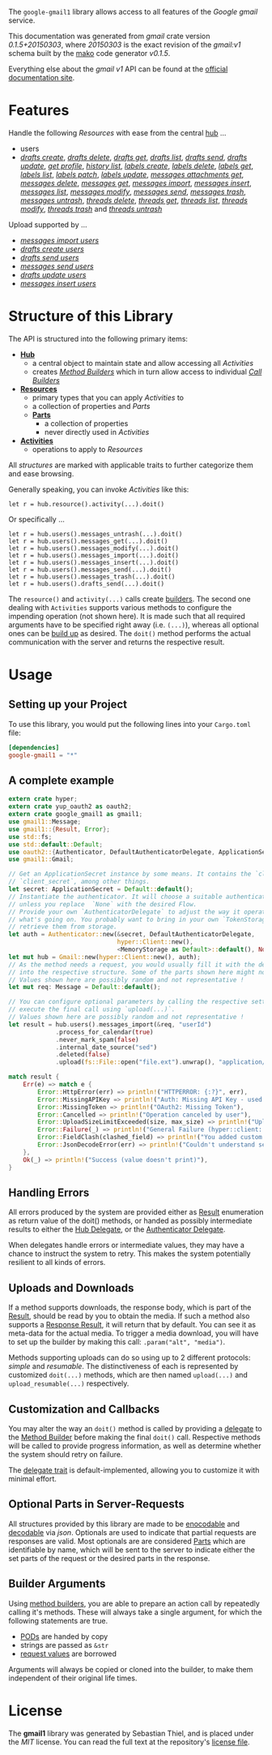 <!---
DO NOT EDIT !
This file was generated automatically from 'src/mako/api/README.md.mako'
DO NOT EDIT !
-->
The `google-gmail1` library allows access to all features of the *Google gmail* service.

This documentation was generated from *gmail* crate version *0.1.5+20150303*, where *20150303* is the exact revision of the *gmail:v1* schema built by the [mako](http://www.makotemplates.org/) code generator *v0.1.5*.

Everything else about the *gmail* *v1* API can be found at the
[official documentation site](https://developers.google.com/gmail/api/).
# Features

Handle the following *Resources* with ease from the central [hub](http://byron.github.io/google-apis-rs/google_gmail1/struct.Gmail.html) ... 

* users
 * [*drafts create*](http://byron.github.io/google-apis-rs/google_gmail1/struct.UserDraftCreateCall.html), [*drafts delete*](http://byron.github.io/google-apis-rs/google_gmail1/struct.UserDraftDeleteCall.html), [*drafts get*](http://byron.github.io/google-apis-rs/google_gmail1/struct.UserDraftGetCall.html), [*drafts list*](http://byron.github.io/google-apis-rs/google_gmail1/struct.UserDraftListCall.html), [*drafts send*](http://byron.github.io/google-apis-rs/google_gmail1/struct.UserDraftSendCall.html), [*drafts update*](http://byron.github.io/google-apis-rs/google_gmail1/struct.UserDraftUpdateCall.html), [*get profile*](http://byron.github.io/google-apis-rs/google_gmail1/struct.UserGetProfileCall.html), [*history list*](http://byron.github.io/google-apis-rs/google_gmail1/struct.UserHistoryListCall.html), [*labels create*](http://byron.github.io/google-apis-rs/google_gmail1/struct.UserLabelCreateCall.html), [*labels delete*](http://byron.github.io/google-apis-rs/google_gmail1/struct.UserLabelDeleteCall.html), [*labels get*](http://byron.github.io/google-apis-rs/google_gmail1/struct.UserLabelGetCall.html), [*labels list*](http://byron.github.io/google-apis-rs/google_gmail1/struct.UserLabelListCall.html), [*labels patch*](http://byron.github.io/google-apis-rs/google_gmail1/struct.UserLabelPatchCall.html), [*labels update*](http://byron.github.io/google-apis-rs/google_gmail1/struct.UserLabelUpdateCall.html), [*messages attachments get*](http://byron.github.io/google-apis-rs/google_gmail1/struct.UserMessageAttachmentGetCall.html), [*messages delete*](http://byron.github.io/google-apis-rs/google_gmail1/struct.UserMessageDeleteCall.html), [*messages get*](http://byron.github.io/google-apis-rs/google_gmail1/struct.UserMessageGetCall.html), [*messages import*](http://byron.github.io/google-apis-rs/google_gmail1/struct.UserMessageImportCall.html), [*messages insert*](http://byron.github.io/google-apis-rs/google_gmail1/struct.UserMessageInsertCall.html), [*messages list*](http://byron.github.io/google-apis-rs/google_gmail1/struct.UserMessageListCall.html), [*messages modify*](http://byron.github.io/google-apis-rs/google_gmail1/struct.UserMessageModifyCall.html), [*messages send*](http://byron.github.io/google-apis-rs/google_gmail1/struct.UserMessageSendCall.html), [*messages trash*](http://byron.github.io/google-apis-rs/google_gmail1/struct.UserMessageTrashCall.html), [*messages untrash*](http://byron.github.io/google-apis-rs/google_gmail1/struct.UserMessageUntrashCall.html), [*threads delete*](http://byron.github.io/google-apis-rs/google_gmail1/struct.UserThreadDeleteCall.html), [*threads get*](http://byron.github.io/google-apis-rs/google_gmail1/struct.UserThreadGetCall.html), [*threads list*](http://byron.github.io/google-apis-rs/google_gmail1/struct.UserThreadListCall.html), [*threads modify*](http://byron.github.io/google-apis-rs/google_gmail1/struct.UserThreadModifyCall.html), [*threads trash*](http://byron.github.io/google-apis-rs/google_gmail1/struct.UserThreadTrashCall.html) and [*threads untrash*](http://byron.github.io/google-apis-rs/google_gmail1/struct.UserThreadUntrashCall.html)


Upload supported by ...

* [*messages import users*](http://byron.github.io/google-apis-rs/google_gmail1/struct.UserMessageImportCall.html)
* [*drafts create users*](http://byron.github.io/google-apis-rs/google_gmail1/struct.UserDraftCreateCall.html)
* [*drafts send users*](http://byron.github.io/google-apis-rs/google_gmail1/struct.UserDraftSendCall.html)
* [*messages send users*](http://byron.github.io/google-apis-rs/google_gmail1/struct.UserMessageSendCall.html)
* [*drafts update users*](http://byron.github.io/google-apis-rs/google_gmail1/struct.UserDraftUpdateCall.html)
* [*messages insert users*](http://byron.github.io/google-apis-rs/google_gmail1/struct.UserMessageInsertCall.html)



# Structure of this Library

The API is structured into the following primary items:

* **[Hub](http://byron.github.io/google-apis-rs/google_gmail1/struct.Gmail.html)**
    * a central object to maintain state and allow accessing all *Activities*
    * creates [*Method Builders*](http://byron.github.io/google-apis-rs/google_gmail1/trait.MethodsBuilder.html) which in turn
      allow access to individual [*Call Builders*](http://byron.github.io/google-apis-rs/google_gmail1/trait.CallBuilder.html)
* **[Resources](http://byron.github.io/google-apis-rs/google_gmail1/trait.Resource.html)**
    * primary types that you can apply *Activities* to
    * a collection of properties and *Parts*
    * **[Parts](http://byron.github.io/google-apis-rs/google_gmail1/trait.Part.html)**
        * a collection of properties
        * never directly used in *Activities*
* **[Activities](http://byron.github.io/google-apis-rs/google_gmail1/trait.CallBuilder.html)**
    * operations to apply to *Resources*

All *structures* are marked with applicable traits to further categorize them and ease browsing.

Generally speaking, you can invoke *Activities* like this:

```Rust,ignore
let r = hub.resource().activity(...).doit()
```

Or specifically ...

```ignore
let r = hub.users().messages_untrash(...).doit()
let r = hub.users().messages_get(...).doit()
let r = hub.users().messages_modify(...).doit()
let r = hub.users().messages_import(...).doit()
let r = hub.users().messages_insert(...).doit()
let r = hub.users().messages_send(...).doit()
let r = hub.users().messages_trash(...).doit()
let r = hub.users().drafts_send(...).doit()
```

The `resource()` and `activity(...)` calls create [builders][builder-pattern]. The second one dealing with `Activities` 
supports various methods to configure the impending operation (not shown here). It is made such that all required arguments have to be 
specified right away (i.e. `(...)`), whereas all optional ones can be [build up][builder-pattern] as desired.
The `doit()` method performs the actual communication with the server and returns the respective result.

# Usage

## Setting up your Project

To use this library, you would put the following lines into your `Cargo.toml` file:

```toml
[dependencies]
google-gmail1 = "*"
```

## A complete example

```Rust
extern crate hyper;
extern crate yup_oauth2 as oauth2;
extern crate google_gmail1 as gmail1;
use gmail1::Message;
use gmail1::{Result, Error};
use std::fs;
use std::default::Default;
use oauth2::{Authenticator, DefaultAuthenticatorDelegate, ApplicationSecret, MemoryStorage};
use gmail1::Gmail;

// Get an ApplicationSecret instance by some means. It contains the `client_id` and 
// `client_secret`, among other things.
let secret: ApplicationSecret = Default::default();
// Instantiate the authenticator. It will choose a suitable authentication flow for you, 
// unless you replace  `None` with the desired Flow.
// Provide your own `AuthenticatorDelegate` to adjust the way it operates and get feedback about 
// what's going on. You probably want to bring in your own `TokenStorage` to persist tokens and
// retrieve them from storage.
let auth = Authenticator::new(&secret, DefaultAuthenticatorDelegate,
                              hyper::Client::new(),
                              <MemoryStorage as Default>::default(), None);
let mut hub = Gmail::new(hyper::Client::new(), auth);
// As the method needs a request, you would usually fill it with the desired information
// into the respective structure. Some of the parts shown here might not be applicable !
// Values shown here are possibly random and not representative !
let mut req: Message = Default::default();

// You can configure optional parameters by calling the respective setters at will, and
// execute the final call using `upload(...)`.
// Values shown here are possibly random and not representative !
let result = hub.users().messages_import(&req, "userId")
             .process_for_calendar(true)
             .never_mark_spam(false)
             .internal_date_source("sed")
             .deleted(false)
             .upload(fs::File::open("file.ext").unwrap(), "application/octet-stream".parse().unwrap());

match result {
    Err(e) => match e {
        Error::HttpError(err) => println!("HTTPERROR: {:?}", err),
        Error::MissingAPIKey => println!("Auth: Missing API Key - used if there are no scopes"),
        Error::MissingToken => println!("OAuth2: Missing Token"),
        Error::Cancelled => println!("Operation canceled by user"),
        Error::UploadSizeLimitExceeded(size, max_size) => println!("Upload size too big: {} of {}", size, max_size),
        Error::Failure(_) => println!("General Failure (hyper::client::Response doesn't print)"),
        Error::FieldClash(clashed_field) => println!("You added custom parameter which is part of builder: {:?}", clashed_field),
        Error::JsonDecodeError(err) => println!("Couldn't understand server reply - maybe API needs update: {:?}", err),
    },
    Ok(_) => println!("Success (value doesn't print)"),
}

```
## Handling Errors

All errors produced by the system are provided either as [Result](http://byron.github.io/google-apis-rs/google_gmail1/enum.Result.html) enumeration as return value of 
the doit() methods, or handed as possibly intermediate results to either the 
[Hub Delegate](http://byron.github.io/google-apis-rs/google_gmail1/trait.Delegate.html), or the [Authenticator Delegate](http://byron.github.io/google-apis-rs/google_gmail1/../yup-oauth2/trait.AuthenticatorDelegate.html).

When delegates handle errors or intermediate values, they may have a chance to instruct the system to retry. This 
makes the system potentially resilient to all kinds of errors.

## Uploads and Downloads
If a method supports downloads, the response body, which is part of the [Result](http://byron.github.io/google-apis-rs/google_gmail1/enum.Result.html), should be
read by you to obtain the media.
If such a method also supports a [Response Result](http://byron.github.io/google-apis-rs/google_gmail1/trait.ResponseResult.html), it will return that by default.
You can see it as meta-data for the actual media. To trigger a media download, you will have to set up the builder by making
this call: `.param("alt", "media")`.

Methods supporting uploads can do so using up to 2 different protocols: 
*simple* and *resumable*. The distinctiveness of each is represented by customized 
`doit(...)` methods, which are then named `upload(...)` and `upload_resumable(...)` respectively.

## Customization and Callbacks

You may alter the way an `doit()` method is called by providing a [delegate](http://byron.github.io/google-apis-rs/google_gmail1/trait.Delegate.html) to the 
[Method Builder](http://byron.github.io/google-apis-rs/google_gmail1/trait.CallBuilder.html) before making the final `doit()` call. 
Respective methods will be called to provide progress information, as well as determine whether the system should 
retry on failure.

The [delegate trait](http://byron.github.io/google-apis-rs/google_gmail1/trait.Delegate.html) is default-implemented, allowing you to customize it with minimal effort.

## Optional Parts in Server-Requests

All structures provided by this library are made to be [enocodable](http://byron.github.io/google-apis-rs/google_gmail1/trait.RequestValue.html) and 
[decodable](http://byron.github.io/google-apis-rs/google_gmail1/trait.ResponseResult.html) via *json*. Optionals are used to indicate that partial requests are responses 
are valid.
Most optionals are are considered [Parts](http://byron.github.io/google-apis-rs/google_gmail1/trait.Part.html) which are identifiable by name, which will be sent to 
the server to indicate either the set parts of the request or the desired parts in the response.

## Builder Arguments

Using [method builders](http://byron.github.io/google-apis-rs/google_gmail1/trait.CallBuilder.html), you are able to prepare an action call by repeatedly calling it's methods.
These will always take a single argument, for which the following statements are true.

* [PODs][wiki-pod] are handed by copy
* strings are passed as `&str`
* [request values](http://byron.github.io/google-apis-rs/google_gmail1/trait.RequestValue.html) are borrowed

Arguments will always be copied or cloned into the builder, to make them independent of their original life times.

[wiki-pod]: http://en.wikipedia.org/wiki/Plain_old_data_structure
[builder-pattern]: http://en.wikipedia.org/wiki/Builder_pattern
[google-go-api]: https://github.com/google/google-api-go-client

# License
The **gmail1** library was generated by Sebastian Thiel, and is placed 
under the *MIT* license.
You can read the full text at the repository's [license file][repo-license].

[repo-license]: https://github.com/Byron/google-apis-rs/LICENSE.md
